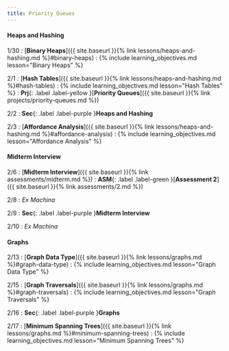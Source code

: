 ```yaml
---
title: Priority Queues
---
```


#### Heaps and Hashing

1/30
: [**Binary Heaps**]({{ site.baseurl }}{% link lessons/heaps-and-hashing.md %}#binary-heaps)
: {% include learning_objectives.md lesson="Binary Heaps" %}

2/1
: [**Hash Tables**]({{ site.baseurl }}{% link lessons/heaps-and-hashing.md %}#hash-tables)
: {% include learning_objectives.md lesson="Hash Tables" %}
: **Prj**{: .label .label-yellow }[**Priority Queues**]({{ site.baseurl }}{% link projects/priority-queues.md %})

2/2
: **Sec**{: .label .label-purple }**Heaps and Hashing**

2/3
: [**Affordance Analysis**]({{ site.baseurl }}{% link lessons/heaps-and-hashing.md %}#affordance-analysis)
: {% include learning_objectives.md lesson="Affordance Analysis" %}

#### Midterm Interview

2/6
: [**Midterm Interview**]({{ site.baseurl }}{% link assessments/midterm.md %})
: **ASM**{: .label .label-green }[**Assessment 2**]({{ site.baseurl }}{% link assessments/2.md %})

2/8
: *Ex Machina*

2/9
: **Sec**{: .label .label-purple }**Midterm Interview**

2/10
: *Ex Machina*

#### Graphs

2/13
: [**Graph Data Type**]({{ site.baseurl }}{% link lessons/graphs.md %}#graph-data-type)
: {% include learning_objectives.md lesson="Graph Data Type" %}

2/15
: [**Graph Traversals**]({{ site.baseurl }}{% link lessons/graphs.md %}#graph-traversals)
: {% include learning_objectives.md lesson="Graph Traversals" %}

2/16
: **Sec**{: .label .label-purple }**Graphs**

2/17
: [**Minimum Spanning Trees**]({{ site.baseurl }}{% link lessons/graphs.md %}#minimum-spanning-trees)
: {% include learning_objectives.md lesson="Minimum Spanning Trees" %}
